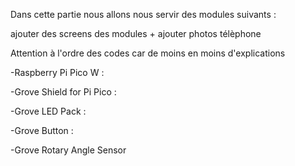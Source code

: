 Dans cette partie nous allons nous servir des modules suivants :

ajouter des screens des modules + ajouter photos télèphone

Attention à l'ordre des codes car de moins en moins d'explications

-Raspberry Pi Pico W : 

-Grove Shield for Pi Pico : 

-Grove LED Pack :

-Grove Button : 

-Grove Rotary Angle Sensor


